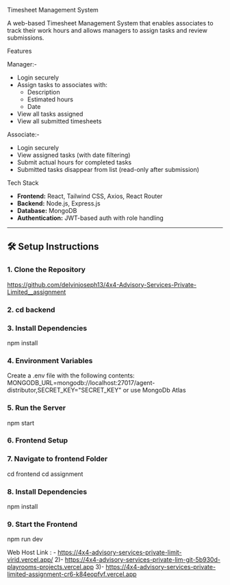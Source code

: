 Timesheet Management System

A web-based Timesheet Management System that enables associates to track their work hours and allows managers to assign tasks and review submissions.

Features

Manager:-
- Login securely
- Assign tasks to associates with:
  - Description
  - Estimated hours
  - Date
- View all tasks assigned
- View all submitted timesheets

Associate:-
- Login securely
- View assigned tasks (with date filtering)
- Submit actual hours for completed tasks
- Submitted tasks disappear from list (read-only after submission)

Tech Stack

- **Frontend:** React, Tailwind CSS, Axios, React Router
- **Backend:** Node.js, Express.js
- **Database:** MongoDB
- **Authentication:** JWT-based auth with role handling

---

## 🛠 Setup Instructions

### 1. Clone the Repository
https://github.com/delvinjoseph13/4x4-Advisory-Services-Private-Limited__assignment

### 2. cd backend

### 3. Install Dependencies

npm install

### 4. Environment Variables

Create a .env file with the following contents: MONGODB_URL=mongodb://localhost:27017/agent-distributor,SECRET_KEY="SECRET_KEY" or use MongoDb Atlas

### 5. Run the Server

npm start

### 6. Frontend Setup

### 7. Navigate to frontend Folder

cd frontend cd assignment

### 8. Install Dependencies

npm install

### 9. Start the Frontend

npm run dev


Web Host Link : - https://4x4-advisory-services-private-limit-virid.vercel.app/
2)- https://4x4-advisory-services-private-lim-git-5b930d-playrooms-projects.vercel.app
3)- https://4x4-advisory-services-private-limited-assignment-cr6-k84eopfvf.vercel.app

